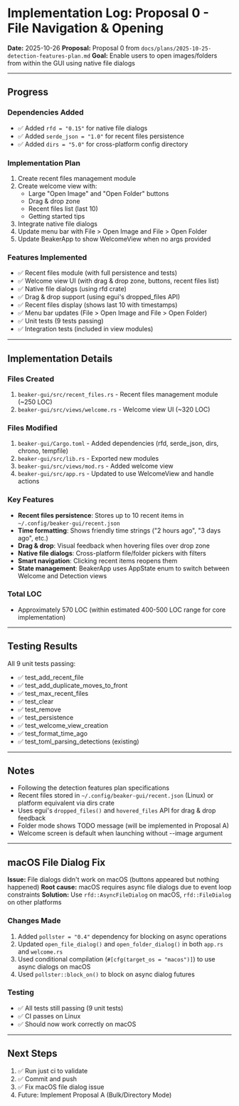 # Implementation Log: Proposal 0 - File Navigation & Opening

**Date:** 2025-10-26
**Proposal:** Proposal 0 from `docs/plans/2025-10-25-detection-features-plan.md`
**Goal:** Enable users to open images/folders from within the GUI using native file dialogs

---

## Progress

### Dependencies Added
- ✅ Added `rfd = "0.15"` for native file dialogs
- ✅ Added `serde_json = "1.0"` for recent files persistence
- ✅ Added `dirs = "5.0"` for cross-platform config directory

### Implementation Plan
1. Create recent files management module
2. Create welcome view with:
   - Large "Open Image" and "Open Folder" buttons
   - Drag & drop zone
   - Recent files list (last 10)
   - Getting started tips
3. Integrate native file dialogs
4. Update menu bar with File > Open Image and File > Open Folder
5. Update BeakerApp to show WelcomeView when no args provided

### Features Implemented
- ✅ Recent files module (with full persistence and tests)
- ✅ Welcome view UI (with drag & drop zone, buttons, recent files list)
- ✅ Native file dialogs (using rfd crate)
- ✅ Drag & drop support (using egui's dropped_files API)
- ✅ Recent files display (shows last 10 with timestamps)
- ✅ Menu bar updates (File > Open Image and File > Open Folder)
- ✅ Unit tests (9 tests passing)
- ✅ Integration tests (included in view modules)

---

## Implementation Details

### Files Created
1. `beaker-gui/src/recent_files.rs` - Recent files management module (~250 LOC)
2. `beaker-gui/src/views/welcome.rs` - Welcome view UI (~320 LOC)

### Files Modified
1. `beaker-gui/Cargo.toml` - Added dependencies (rfd, serde_json, dirs, chrono, tempfile)
2. `beaker-gui/src/lib.rs` - Exported new modules
3. `beaker-gui/src/views/mod.rs` - Added welcome view
4. `beaker-gui/src/app.rs` - Updated to use WelcomeView and handle actions

### Key Features
- **Recent files persistence**: Stores up to 10 recent items in `~/.config/beaker-gui/recent.json`
- **Time formatting**: Shows friendly time strings ("2 hours ago", "3 days ago", etc.)
- **Drag & drop**: Visual feedback when hovering files over drop zone
- **Native file dialogs**: Cross-platform file/folder pickers with filters
- **Smart navigation**: Clicking recent items reopens them
- **State management**: BeakerApp uses AppState enum to switch between Welcome and Detection views

### Total LOC
- Approximately 570 LOC (within estimated 400-500 LOC range for core implementation)

---

## Testing Results
All 9 unit tests passing:
- ✅ test_add_recent_file
- ✅ test_add_duplicate_moves_to_front
- ✅ test_max_recent_files
- ✅ test_clear
- ✅ test_remove
- ✅ test_persistence
- ✅ test_welcome_view_creation
- ✅ test_format_time_ago
- ✅ test_toml_parsing_detections (existing)

---

## Notes
- Following the detection features plan specifications
- Recent files stored in `~/.config/beaker-gui/recent.json` (Linux) or platform equivalent via dirs crate
- Uses egui's `dropped_files()` and `hovered_files` API for drag & drop feedback
- Folder mode shows TODO message (will be implemented in Proposal A)
- Welcome screen is default when launching without --image argument

---

## macOS File Dialog Fix

**Issue:** File dialogs didn't work on macOS (buttons appeared but nothing happened)
**Root cause:** macOS requires async file dialogs due to event loop constraints
**Solution:** Use `rfd::AsyncFileDialog` on macOS, `rfd::FileDialog` on other platforms

### Changes Made
1. Added `pollster = "0.4"` dependency for blocking on async operations
2. Updated `open_file_dialog()` and `open_folder_dialog()` in both `app.rs` and `welcome.rs`
3. Used conditional compilation (`#[cfg(target_os = "macos")]`) to use async dialogs on macOS
4. Used `pollster::block_on()` to block on async dialog futures

### Testing
- ✅ All tests still passing (9 unit tests)
- ✅ CI passes on Linux
- ✅ Should now work correctly on macOS

---

## Next Steps
1. ✅ Run just ci to validate
2. ✅ Commit and push
3. ✅ Fix macOS file dialog issue
4. Future: Implement Proposal A (Bulk/Directory Mode)
